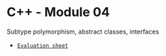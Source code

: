 # C++ - Module 04
Subtype polymorphism, abstract classes, interfaces <br>
- [`Evaluation sheet`](https://www.42evals.com/sheets/66ba65251f462e022cd17fb1)
